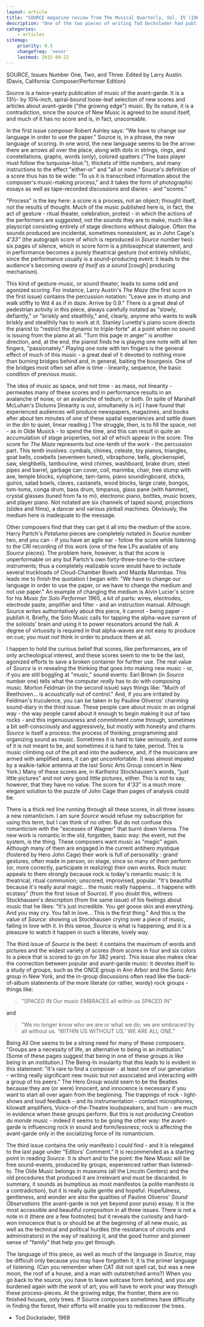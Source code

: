 ```yaml
---
layout: article
title: "SOURCE magazine review from The Musical Quarterly, Vol. IV (1968)"
description: "One of the two pieces of writing Tod Dockstader had published in the The Musical Quarterly. In it he reviews scores by John Cage, Alvin Lucier, Larry Austin, Pauline Oliveros, Harry Partch"
categories:
    - articles
sitemap:
    priority: 0.5
    changefreq: 'never'
    lastmod: 2015-09-22
---
```


SOURCE, Issues Number One, Two, and Three. Edited by Larry Austin. (Davis, California: Composer/Performer Edition)

Source is a twice-yearly publication of music of the avant-garde. It is a 13&frac12;- by 10&frac34;-inch, spiral-bound loose-leaf selection of new scores and articles about avant-garde ("the growing edge") music. By its nature, it is a contradiction, since the source of New Music is agreed to be sound itself, and much of it has no score and is, in fact, unscoreable. 

In the first issue composer Robert Ashley says: "We have to change our language in order to use the paper." Source is, in a phrase, the new language of scoring. In one word, the new language seems to be the arrow: there are arrows all over the place, along with dots in strings, rings, and constellations, graphs, words (only), colored spatters ("The bass player must follow the turquoise-blue."), thickets of little numbers, and many instructions to the effect "either-or" and "all or none." Source's definition of a score thus has to be wide: "To us it is transcribed information about the composer's music-making process," and it takes the form of photographic essays as well as tape-recorded discussions and diaries - and "scores."

"Process" is the key here: a score is a process, not an object; thought itself, not the results of thought. Much of the music published here is, in fact, the act of gesture - ritual theater, celebration, protest - in which the actions of the performers are suggested, not the sounds they are to make, much like a playscript consisting entirely of stage directions without dialogue. Often the sounds produced are incidental, sometimes nonexistent, as in John Cage's *4'33"* (the autograph score of which is reproduced in *Source* number two): six pages of silence, which in score form is a philosophical statement, and in performance becomes a purely theatrical gesture (not entirely nihilistic, since the performance usually is a sound-producing event: it leads to the audience's becoming *aware of itself as a sound* [cough] producing mechanism).

This kind of gesture-music, or sound theater, leads to some odd and agonized scoring. For instance, Larry Austin's *The Maze* (the first score in the first issue) contains the percussion notation: "Leave axe in stump and walk stiffly to Wd 4 as if in daze. Arrive by 0.9." There is a great deal of pedestrian activity in this piece, always carefully notated as "slowly, defiantly," or "briskly and stealthily," and, clearly, anyone who wants to walk briskly and stealthily has to work at it. Stanley Lunetta's piano score directs the pianist to "restrict the dynamic to triple-forte" at a point when no sound is issuing from the piano at all. "Turn this page in anger" is another direction, and, at the end, the pianist finds he is playing one note with all ten fingers, "passionately." Playing one note with ten fingers is the general effect of much of this music - a great deal of it devoted to nothing more than burning bridges behind and, in general, baiting the bourgeois. One of the bridges most often set afire is time - linearity, sequence, the basic condition of previous music.

The idea of music as space, and not time - as mass, not linearity - permeates many of these scores and in performance results in an avalanche of noise, or an avalanche of tedium, or both. (In spite of Marshall McLuhan's Dictums [linearity is out, simultaneity is in] I have found that experienced audiences will produce newspapers, magazines, and books after about ten minutes of one of these spatial experiences and settle down in the din to quiet, linear reading.) The struggle, then, is to fill the space, not - as in Olde Musick - to spend the time, and this can result in quite an accumulation of stage properties, not all of which appear in the score. The score for *The Maze* represents but one-tenth of the work - the percussion part. This tenth involves: cymbals, chimes, celeste, toy pianos, triangles, goat bells, cowbells (seventeen tuned), vibraphone, bells, glockenspiel, saw, sleighbells, tambourine, wind chimes, washboard, brake drum, steel pipes and barrel, garbage can cover, coil, marimba, chair, tree stump with axe, temple blocks, xylophone, tam-tams, piano soundingboard, sticks, guiros, salad bowls, claves, castanets, wood blocks, large crate, bongos, tom-toms, conga drum, bass drum, timpanos, glass pane (with hammer), crystal glasses (tuned from fa to mi), electronic piano, bottles, music boxes, and player piano. Not notated are six channels of taped sound, projections (slides and films), a dancer and various pinball machines. Obviously, the medium here is inadequate to the message.

Other composers find that they can get it all into the medium of the score. Harry Partch's *Petaluma* pieces are completely notated in *Source* number two, and you can - if you have an agile ear - follow the score while listening to the CRI recording of this work (one of the few LPs available of any *Source* pieces). The problem here, however, is that the score is unperformable on any but Partch's own forty-three-tone-to-the-octave instruments; thus a completely realizable score would have to include several truckloads of Cloud-Chamber Bowls and Mazda Marimbas. This leads me to finish the quotation I began with: "We have to change our language in order to use the paper, or we have to change the medium and not use paper." An example of changing the medium is Alvin Lucier's score for his *Music for Solo Performer 1965*, a kit of parts: wires, electrodes, electrode paste, amplifier and filter - and an instruction manual. Although Source writes authoritatively about this piece, it cannot - being paper - publish it. Briefly, the Solo Music calls for tapping the alpha-wave current of the soloists' brain and using it to power resonators around the hall. A degree of virtuosity is required in that alpha-waves are not easy to produce on cue; you must *not* think in order to produce them at all.

I happen to hold the curious belief that scores, like performances, are of only archeological interest, and these scores seem to me to be the last, agonized efforts to save a broken container for further use. The real value of *Source* is in revealing the thinking that goes into making new music - or, if you are still boggling at "music," sound events: Earl Brown (in *Source* number one) tells what the computer *really* has to do with composing music. Morton Feldman (in the second issue) says things like: "Much of Beethoven... is acoustically out of control." And, if you are irritated by Feldman's truculence, you can be taken in by Pauline Oliveros' charming sound-diary in the third issue. These people care about music in an original way - the way people cared about it enough to begin making it out of two rocks - and this ingenuousness and commitment come through, sometimes a bit self-consciously and aggressively, but mostly with honesty and charm. *Source* is itself a process: the process of thinking, programming and organizing sound as music. Sometimes it is hard to take seriously, and some of it is not meant to be, and sometimes it is hard to take, period. This is music climbing out of the pit and into the audience, and, if the musicians are armed with amplified axes, it can get uncomfortable. (I was almost impaled by a walkie-talkie antenna at the last Sonic Arts Group concert in New York.) Many of these scores are, in Karlheinz Stockhausen's words, "just little pictures" and not very good little pictures, either. This is not to say, however, that they have no value. The score for *4'33"* is a much more elegant solution to the puzzle of John Cage than pages of analysis could be.

There is a thick red line running through all these scores, in all three issues: a new romanticism. I am sure *Source* would refuse my subscription for using this term, but I can think of no other. But do not confuse this romanticism with the "excesses of Wagner" that burnt down Vienna. The new work is romantic in the old, forgotten, basic way: the event, not the system, is the thing. These composers want music as "magic" again. Although many of them are engaged in the current antihero mystique (fostered by Hero John Cage) their work is full of personality : grand gestures, often made in person, on stage, since so many of them perform (or, more correctly, participate in realizing) their own works. Rock music appeals to them strongly because rock is today's romantic music: it is theatrical, ritual communion; unscored, improvised, popular. "It's beautiful because it's really aural magic... the music really happens... it happens with ecstasy" (from the first issue of *Source*). If you doubt this, witness Stockhausen's description (from the same issue) of his feelings about music that he likes: "It's just incredible. You get goose skin and everything. And you may cry. You fall in love... This is the first thing." And this is the value of *Source*: showing us Stockhausen crying over a piece of music, falling in love with it. In this sense, *Source* is what is happening, and it is a pleasure to watch it happen in such a literate, lovely way.

The third issue of *Source* is the best: it contains the maximum of words and pictures and the widest variety of scores (from scores in four and six colors to a piece that is scored to go on for 382 years). This issue also makes clear the connection between popular and avant-garde music: it devotes itself to a study of groups, such as the ONCE group in Ann Arbor and the Sonic Arts group in New York, and the in-group discussions often read like the back-of-album statements of the more literate (or rather, wordy) rock groups - things like:

> "SPACED IN
> Our music EMBRACES all within us
> SPACED IN"

and

> "We no longer know who we are
> or what we do; we are embraced
> by all without us. 'WITHIN US
> WITHOUT US.' WE ARE ALL ONE."

Being All One seems to be a strong need for many of these composers. "Groups are a necessity of life, an alternative to being in an institution." (Some of these pages suggest that being in one of these groups *is* like being in an institution.) The Being-In insularity that this leads to is evident in this statement: "It's rare to find a composer - at least one of our generation - writing really significant new music but not associated and interacting with a group of his peers." The Hero Group would seem to be the Beatles because they are (or were) Innocent, and innocence is necessary if you want to start all over again from the beginning. The trappings of rock - light-shows and loud feedback - and its instrumentation - contact microphones, kilowatt amplifiers, Voice-of-the-Theatre loudspeakers, and hum - are much in evidence when these groups perform. But this is not producing *Création du monde* music - indeed it seems to be going the other way: the avant-garde is influencing rock in sound and form/lessness; rock is affecting the avant-garde only in the socializing force of its romanticism.

The third issue contains the only manifesto I could find - and it is relegated to the last page under "Editors' Comment." It is recommended as a starting point in reading *Source*. It is short and to the point: the New Music will be free sound-events, produced by groups, experienced rather than listened-to. The Olde Music belongs in museums (all the Lincoln Centers) and the old procedures that produced it are irrelevant and must be discarded. In summary, it sounds as bumptious as most manifestos (a polite manifesto is a contradiction), but it is really quite gentle and hopeful. Hopefulness, gentleness, and wonder are also the qualities of Pauline Oliveros' *Sound Observations* (the avant-garde is not yet beyond poor puns) essay. It is the most accessible and beautiful composition in all three issues. There is not a note in it (there *are* a few footnotes) but it reveals the curiosity and hard-won innocence that is or should be at the beginning of all new music, as well as the technical and political hurdles (the resistance of circuits and administrators) in the way of realizing it, and the good humor and pioneer sense of "family" that help you get through.

The language of this piece, as well as much of the language in *Source*, may be difficult only because you may have forgotten it; it is the primer language of listening. (Can you remember when CAT did not spell cat, but was a new moon, the roof of a house, and a man with outstretched arms?) When you go back to the source, you have to leave suitcase form behind, and you are burdened again with the *work* of art; you will have to work your way through these process-pieces. At the growing edge, the frontier, there are no finished houses, only trees. If Source composers sometimes have difficulty in finding the forest, their efforts will enable you to rediscover the trees.

- Tod Dockstader, 1968